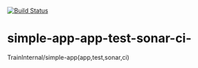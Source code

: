 [![Build Status](https://travis-ci.org/aandaldi/simple-app-app-test-sonar-ci-.svg?branch=master)](https://travis-ci.org/aandaldi/simple-app-app-test-sonar-ci-)

# simple-app-app-test-sonar-ci-
TrainInternal/simple-app(app,test,sonar,ci)
